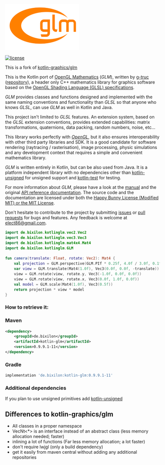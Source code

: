 ![glm](logo-mini.png)

[![license](https://img.shields.io/badge/License-MIT-orange.svg)](https://github.com/kotlin-graphics/glm/blob/master/LICENSE) 

This is a fork of [kotlin-graphics/glm](https://github.com/kotlin-graphics/glm)

This is the Kotlin port of [OpenGL Mathematics](http://glm.g-truc.net/) (*GLM*), written by [g-truc](https://github.com/Groovounet) ([repository](https://github.com/g-truc/glm)), a header only C++ mathematics library for graphics software based on the [OpenGL Shading Language (GLSL) specifications](https://www.opengl.org/registry/doc/GLSLangSpec.4.50.diff.pdf).

*GLM* provides classes and functions designed and implemented with the same naming conventions and functionality than *GLSL* so that anyone who knows *GLSL*, can use *GLM* as well in Kotlin and Java.

This project isn't limited to *GLSL* features. An extension system, based on the *GLSL* extension conventions, provides extended capabilities: matrix transformations, quaternions, data packing, random numbers, noise, etc...

This library works perfectly with *[OpenGL](https://www.opengl.org)*, but it also ensures interoperability with other third party libraries and SDK. It is a good candidate for software rendering (raytracing / rasterisation), image processing, physic simulations and any development context that requires a simple and convenient mathematics library.

*GLM* is written entirely in Kotlin, but can be also used from Java. It is a platform independent library with no dependencies other than [kotlin-unsigned](https://github.com/elect86/kotlin-unsigned) for unsigned support and [kotlin-test](https://github.com/kotlintest/kotlintest) for testing.

For more information about *GLM*, please have a look at the [manual](https://github.com/kotlin-graphics/glm/wiki) and the original [API reference documentation](http://glm.g-truc.net/0.9.8/api/index.html).
The source code and the documentation are licensed under both the [Happy Bunny License (Modified MIT) or the MIT License](https://github.com/kotlin-graphics/glm/wiki/Manual#section0).

Don't hesitate to contribute to the project by submitting [issues](https://github.com/kotlin-graphics/glm/issues) or [pull requests](https://github.com/kotlin-graphics/glm/pulls) for bugs and features. Any feedback is welcome at [elect86@gmail.com](mailto://elect86@gmail.com).

```kotlin
import de.bixilon.kotlinglm.vec2.Vec2
import de.bixilon.kotlinglm.vec3.Vec3
import de.bixilon.kotlinglm.mat4x4.Mat4
import de.bixilon.kotlinglm.GLM

fun camera(translate: Float, rotate: Vec2): Mat4 {
    val projection = GLM.perspective(GLM.PIf * 0.25f, 4.0f / 3.0f, 0.1f, 100.0f)
    var view = GLM.translate(Mat4(1.0f), Vec3(0.0f, 0.0f, -translate))
    view = GLM.rotate(view, rotate.y, Vec3(-1.0f, 0.0f, 0.0f))
    view = GLM.rotate(view, rotate.x, Vec3(0.0f, 1.0f, 0.0f))
    val model = GLM.scale(Mat4(1.0f), Vec3(0.5f))
    return projection * view * model
}
```

### How to retrieve it:


### Maven

```xml
<dependency>
    <groupId>de.bixilon</groupId>
    <artifactId>kotlin-glm</artifactId>
    <version>0.9.9.1-11</version>
</dependency>
```

### Gradle

```groovy
implementation 'de.bixilon:kotlin-glm:0.9.9.1-11'
```

### Additional dependencies

If you plan to use unsigned primitives add [kotlin-unsigned](https://github.com/kotlin-graphics/kotlin-unsigned)

## Differences to kotlin-graphics/glm

- All classes in a proper namespace
- VecNt<*> is an interface instead of an abstract class (less memory allocation needed; faster)
- inlining a lot of functions (Far less memory allocation; a lot faster)
- don't require lwjgl (only a build dependency)
- get it easily from maven central without adding any additional repositories
